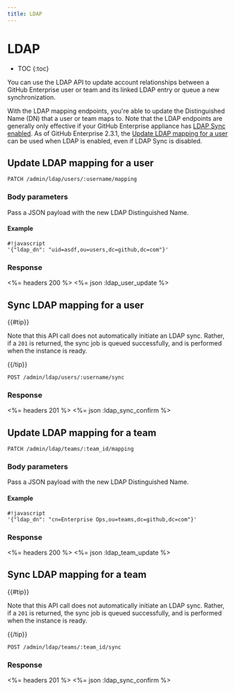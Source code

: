 ```yaml
---
title: LDAP
---
```


# LDAP

* TOC
{:toc}

You can use the LDAP API to update account relationships between a GitHub Enterprise user or team and its linked LDAP entry or queue a new synchronization.

With the LDAP mapping endpoints, you're able to update the Distinguished Name (DN) that a user or team maps to. Note that the LDAP endpoints are generally only effective if your GitHub Enterprise appliance has [LDAP Sync enabled](https://help.github.com/enterprise/admin/guides/user-management/using-ldap). As of GitHub Enterprise 2.3.1, the [Update LDAP mapping for a user](#update-ldap-mapping-for-a-user) can be used when LDAP is enabled, even if LDAP Sync is disabled.

## Update LDAP mapping for a user

    PATCH /admin/ldap/users/:username/mapping

### Body parameters

Pass a JSON payload with the new LDAP Distinguished Name.

#### Example

    #!javascript
    '{"ldap_dn": "uid=asdf,ou=users,dc=github,dc=com"}'

### Response

<%= headers 200 %>
<%= json :ldap_user_update %>

## Sync LDAP mapping for a user

{{#tip}}

Note that this API call does not automatically initiate an LDAP sync. Rather, if a `201` is returned, the sync job is queued successfully, and is performed when the instance is ready.

{{/tip}}

    POST /admin/ldap/users/:username/sync

### Response

<%= headers 201 %>
<%= json :ldap_sync_confirm %>

## Update LDAP mapping for a team

    PATCH /admin/ldap/teams/:team_id/mapping

### Body parameters

Pass a JSON payload with the new LDAP Distinguished Name.

#### Example

    #!javascript
    '{"ldap_dn": "cn=Enterprise Ops,ou=teams,dc=github,dc=com"}'

### Response

<%= headers 200 %>
<%= json :ldap_team_update %>

## Sync LDAP mapping for a team

{{#tip}}

Note that this API call does not automatically initiate an LDAP sync. Rather, if a `201` is returned, the sync job is queued successfully, and is performed when the instance is ready.

{{/tip}}

    POST /admin/ldap/teams/:team_id/sync

### Response

<%= headers 201 %>
<%= json :ldap_sync_confirm %>
